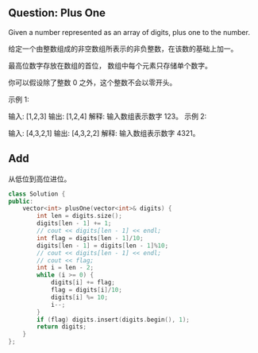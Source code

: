 ## Question: Plus One

Given a number represented as an array of digits, plus one to the number.

给定一个由整数组成的非空数组所表示的非负整数，在该数的基础上加一。

最高位数字存放在数组的首位， 数组中每个元素只存储单个数字。

你可以假设除了整数 0 之外，这个整数不会以零开头。

示例 1:

输入: [1,2,3]
输出: [1,2,4]
解释: 输入数组表示数字 123。
示例 2:

输入: [4,3,2,1]
输出: [4,3,2,2]
解释: 输入数组表示数字 4321。

## Add

从低位到高位进位。

```c++
class Solution {
public:
    vector<int> plusOne(vector<int>& digits) {
        int len = digits.size();
        digits[len - 1] += 1;
        // cout << digits[len - 1] << endl;
        int flag = digits[len - 1]/10;
        digits[len - 1] = digits[len - 1]%10;
        // cout << digits[len - 1] << endl;
        // cout << flag;
        int i = len - 2;
        while (i >= 0) {
            digits[i] += flag;
            flag = digits[i]/10;
            digits[i] %= 10;
            i--;
        }
        if (flag) digits.insert(digits.begin(), 1);
        return digits;
    }
};
```

